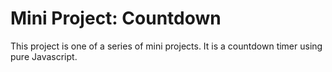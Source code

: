 # Mini Project: Countdown

This project is one of a series of mini projects. It is a countdown timer using pure Javascript.